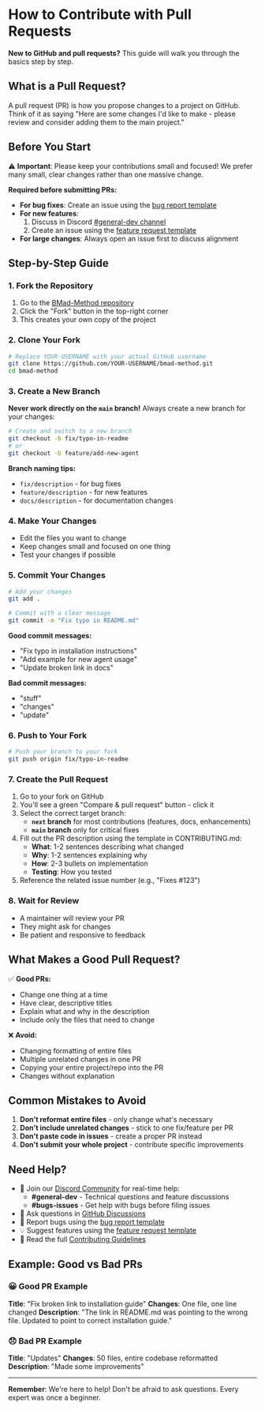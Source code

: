 # How to Contribute with Pull Requests

**New to GitHub and pull requests?** This guide will walk you through the basics step by step.

## What is a Pull Request?

A pull request (PR) is how you propose changes to a project on GitHub. Think of it as saying "Here are some changes I'd like to make - please review and consider adding them to the main project."

## Before You Start

⚠️ **Important**: Please keep your contributions small and focused! We prefer many small, clear changes rather than one massive change.

**Required before submitting PRs:**

- **For bug fixes**: Create an issue using the [bug report template](https://github.com/bmadcode/bmad-method/issues/new?template=bug_report.md)
- **For new features**:
  1. Discuss in Discord [#general-dev channel](https://discord.gg/gk8jAdXWmj)
  2. Create an issue using the [feature request template](https://github.com/bmadcode/bmad-method/issues/new?template=feature_request.md)
- **For large changes**: Always open an issue first to discuss alignment

## Step-by-Step Guide

### 1. Fork the Repository

1. Go to the [BMad-Method repository](https://github.com/bmadcode/bmad-method)
2. Click the "Fork" button in the top-right corner
3. This creates your own copy of the project

### 2. Clone Your Fork

```bash
# Replace YOUR-USERNAME with your actual GitHub username
git clone https://github.com/YOUR-USERNAME/bmad-method.git
cd bmad-method
```

### 3. Create a New Branch

**Never work directly on the `main` branch!** Always create a new branch for your changes:

```bash
# Create and switch to a new branch
git checkout -b fix/typo-in-readme
# or
git checkout -b feature/add-new-agent
```

**Branch naming tips:**

- `fix/description` - for bug fixes
- `feature/description` - for new features
- `docs/description` - for documentation changes

### 4. Make Your Changes

- Edit the files you want to change
- Keep changes small and focused on one thing
- Test your changes if possible

### 5. Commit Your Changes

```bash
# Add your changes
git add .

# Commit with a clear message
git commit -m "Fix typo in README.md"
```

**Good commit messages:**

- "Fix typo in installation instructions"
- "Add example for new agent usage"
- "Update broken link in docs"

**Bad commit messages:**

- "stuff"
- "changes"
- "update"

### 6. Push to Your Fork

```bash
# Push your branch to your fork
git push origin fix/typo-in-readme
```

### 7. Create the Pull Request

1. Go to your fork on GitHub
2. You'll see a green "Compare & pull request" button - click it
3. Select the correct target branch:
   - **`next` branch** for most contributions (features, docs, enhancements)
   - **`main` branch** only for critical fixes
4. Fill out the PR description using the template in CONTRIBUTING.md:
   - **What**: 1-2 sentences describing what changed
   - **Why**: 1-2 sentences explaining why
   - **How**: 2-3 bullets on implementation
   - **Testing**: How you tested
5. Reference the related issue number (e.g., "Fixes #123")

### 8. Wait for Review

- A maintainer will review your PR
- They might ask for changes
- Be patient and responsive to feedback

## What Makes a Good Pull Request?

✅ **Good PRs:**

- Change one thing at a time
- Have clear, descriptive titles
- Explain what and why in the description
- Include only the files that need to change

❌ **Avoid:**

- Changing formatting of entire files
- Multiple unrelated changes in one PR
- Copying your entire project/repo into the PR
- Changes without explanation

## Common Mistakes to Avoid

1. **Don't reformat entire files** - only change what's necessary
2. **Don't include unrelated changes** - stick to one fix/feature per PR
3. **Don't paste code in issues** - create a proper PR instead
4. **Don't submit your whole project** - contribute specific improvements

## Need Help?

- 💬 Join our [Discord Community](https://discord.gg/gk8jAdXWmj) for real-time help:
  - **#general-dev** - Technical questions and feature discussions
  - **#bugs-issues** - Get help with bugs before filing issues
- 💬 Ask questions in [GitHub Discussions](https://github.com/bmadcode/bmad-method/discussions)
- 🐛 Report bugs using the [bug report template](https://github.com/bmadcode/bmad-method/issues/new?template=bug_report.md)
- 💡 Suggest features using the [feature request template](https://github.com/bmadcode/bmad-method/issues/new?template=feature_request.md)
- 📖 Read the full [Contributing Guidelines](../CONTRIBUTING.md)

## Example: Good vs Bad PRs

### 😀 Good PR Example

**Title**: "Fix broken link to installation guide"
**Changes**: One file, one line changed
**Description**: "The link in README.md was pointing to the wrong file. Updated to point to correct installation guide."

### 😞 Bad PR Example

**Title**: "Updates"
**Changes**: 50 files, entire codebase reformatted
**Description**: "Made some improvements"

---

**Remember**: We're here to help! Don't be afraid to ask questions. Every expert was once a beginner.

